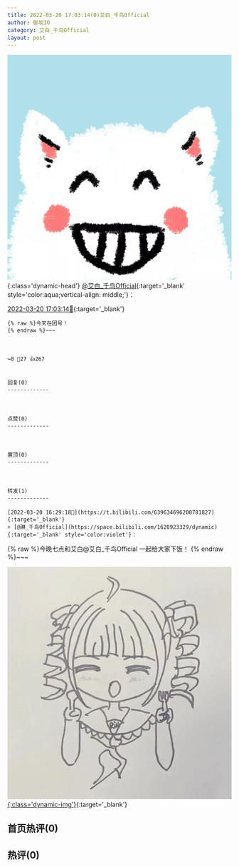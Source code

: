 ```yaml
---
title: 2022-03-20 17:03:14(0)艾白_千鸟Official
author: 御坂IO
category: 艾白_千鸟Official
layout: post
---
```


![img](/images/9ae8b9445fd0665cc014d9080156a45271be73c6.jpg){:class='dynamic-head'}
[@艾白_千鸟Official](https://space.bilibili.com/334537711/dynamic){:target='_blank' style='color:aqua;vertical-align: middle;'}：

[2022-03-20 17:03:14🔗](https://t.bilibili.com/639643440757342213){:target='_blank'}

~~~
{% raw %}今天在团号！
{% endraw %}~~~



↪️0 💬27 👍267


回复(0)
-------------



点赞(0)
-------------



置顶(0)
-------------



转发(1)
-------------

[2022-03-20 16:29:18🔗](https://t.bilibili.com/639634696200781827){:target='_blank'}
+ [@琳_千鸟Official](https://space.bilibili.com/1620923329/dynamic){:target='_blank' style='color:violet'}：
~~~
{% raw %}今晚七点和艾白@艾白_千鸟Official 一起给大家下饭！
{% endraw %}~~~


[![img](/images/1b2116fcc2fd586628cde35fbf2cf3e688350c19.jpg){:class='dynamic-img'}](/images/1b2116fcc2fd586628cde35fbf2cf3e688350c19.jpg){:target='_blank'}




首页热评(0)
-------------



热评(0)
-------------



